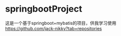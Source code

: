 # springbootProject
这是一个基于springboot+mybatis的项目，供我学习使用
https://github.com/jack-nikky?tab=repositories
